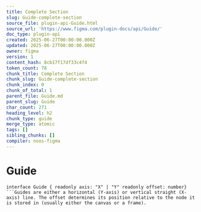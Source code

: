 ```yaml
---
title: Complete Section
slug: Guide-complete-section
source_file: plugin-api-Guide.html
source_url: 'https://www.figma.com/plugin-docs/api/Guide/'
doc_type: plugin-api
created: 2025-06-27T00:00:00.000Z
updated: 2025-06-27T00:00:00.000Z
owner: figma
version: 1
content_hash: 8cb17f17df33c4f4
token_count: 78
chunk_title: Complete Section
chunk_slug: Guide-complete-section
chunk_index: 0
chunk_of_total: 1
parent_file: Guide.md
parent_slug: Guide
char_count: 271
heading_level: h2
chunk_type: guide
merge_type: atomic
tags: []
sibling_chunks: []
compiler: noos-figma
---
```


# Guide

```
interface Guide { readonly axis: "X" | "Y" readonly offset: number}
```Guides are either a horizontal (Y-axis) or vertical straight (X-axis) line. The offset determines its position relative to the node it is stored in (usually either the canvas or a frame).
